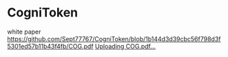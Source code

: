 # CogniToken
white paper
https://github.com/Sept77767/CogniToken/blob/1b144d3d39cbc56f798d3f5301ed57b11b43f4fb/COG.pdf
[Uploading COG.pdf…]()
